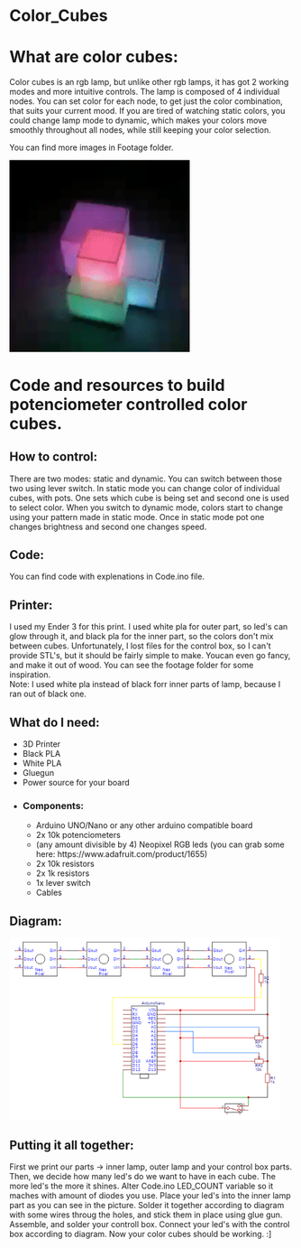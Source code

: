 # Color_Cubes
  <h1>What are color cubes:</h1>
   <p>Color cubes is an rgb lamp, but unlike other rgb lamps, it has got 2 working modes and more intuitive controls. The lamp is composed of 4 individual nodes. You can set   color for each node, to get just the color combination, that suits your current mood. If you are tired of watching static colors, you could change lamp mode to dynamic, which makes your colors move smoothly throughout all nodes, while still keeping your color selection.</p>
   <p>You can find more images in Footage folder.</p>
  <img src="https://github.com/TedRomato/Color_Cubes/blob/main/Footage/color_cubes_dar_cropped2.gif" width="320px">
  <h1>Code and resources to build potenciometer controlled color cubes.</h1>
  <h2>How to control:</h2>
  <p>There are two modes: static and dynamic. You can switch between those two using lever switch. In static mode you can change color of individual cubes, with pots. One sets   which cube is being set and second one is used to select color. When you switch to dynamic mode, colors start to change using your pattern made in static mode. Once in  static mode pot one changes brightness and second one changes speed.</p>
  <h2>Code:</h2>
  <p>You can find code with explenations in Code.ino file.</p>
  <h2>Printer:</h2>
  <p>I used my Ender 3 for this print. I used white pla for outer part, so led's can glow through it, and black pla for the inner part, so the colors don't mix between cubes.
Unfortunately, I lost files for the control box, so I can't provide STL's, but it should be fairly simple to make. Youcan even go fancy, and make it out of wood. You can
see the footage folder for some inspiration. <br>Note: I used white pla instead of black forr inner parts of lamp, because I ran out of black one.</p>
  <h2>What do I need:</h2>
  <ul>
    <li>3D Printer</li>
    <li>Black PLA</li>
    <li>White PLA</li>
    <li>Gluegun</li>
    <li>Power source for your board</li>
    <li>
      <h3>Components:</h3>
      <ul>
        <li>Arduino UNO/Nano or any other arduino compatible board</li>
        <li>2x 10k potenciometers</li>
        <li>(any amount divisible by 4) Neopixel RGB leds (you can grab some here: https://www.adafruit.com/product/1655)</li>
        <li>2x 10k resistors</li>
        <li>2x 1k resistors</li>
        <li>1x lever switch</li>
        <li>Cables</li>
      </ul>
    </li>
  </ul>
  <h2>Diagram:</h2>
  <img src="https://github.com/TedRomato/Color_Cubes/blob/main/Schematic_Cubes_2021-03-30.png" width="480px">
  <h2>Putting it all together:</h2>
  <p>First we print our parts -> inner lamp, outer lamp and your control box parts. Then, we decide how many led's do we want to have in each cube. The more led's the more it shines.
Alter Code.ino LED_COUNT variable so it maches with amount of diodes you use.
Place your led's into the inner lamp part as you can see in the picture. Solder it together according to diagram with some wires throug the holes, and stick them in place using glue gun. Assemble, and solder your controll box. Connect your led's with the control box according to diagram. Now your color cubes should be working. :]</p>
